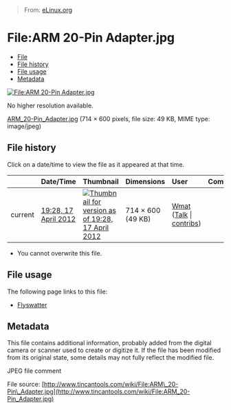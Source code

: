 > From: [eLinux.org](http://eLinux.org/File:ARM_20-Pin_Adapter.jpg "http://eLinux.org/File:ARM_20-Pin_Adapter.jpg")


# File:ARM 20-Pin Adapter.jpg



-   [File](#file)
-   [File history](#filehistory)
-   [File usage](#filelinks)
-   [Metadata](#metadata)

[![File:ARM 20-Pin
Adapter.jpg](http://eLinux.org/images/d/d0/ARM_20-Pin_Adapter.jpg)](http://eLinux.org/images/d/d0/ARM_20-Pin_Adapter.jpg)

No higher resolution available.

[ARM\_20-Pin\_Adapter.jpg](http://eLinux.org/images/d/d0/ARM_20-Pin_Adapter.jpg "ARM 20-Pin Adapter.jpg")
‎(714 × 600 pixels, file size: 49 KB, MIME type: image/jpeg)

## File history

Click on a date/time to view the file as it appeared at that time.

<table>
<thead>
<tr class="header">
<th align="left"></th>
<th align="left">Date/Time</th>
<th align="left">Thumbnail</th>
<th align="left">Dimensions</th>
<th align="left">User</th>
<th align="left">Comment</th>
</tr>
</thead>
<tbody>
<tr class="odd">
<td align="left">current</td>
<td align="left"><a href="http://elinux.org/images/d/d0/ARM_20-Pin_Adapter.jpg">19:28, 17 April 2012</a></td>
<td align="left"><a href="http://elinux.org/images/d/d0/ARM_20-Pin_Adapter.jpg"><img src="http://elinux.org/images/thumb/d/d0/ARM_20-Pin_Adapter.jpg/120px-ARM_20-Pin_Adapter.jpg" alt="Thumbnail for version as of 19:28, 17 April 2012" /></a></td>
<td align="left">714 × 600 (49 KB)</td>
<td align="left"><a href="http://elinux.org/User:Wmat" title="User:Wmat">Wmat</a> (<a href="http://elinux.org/User_talk:Wmat" title="User talk:Wmat">Talk</a> | <a href="http://elinux.org/Special:Contributions/Wmat" title="Special:Contributions/Wmat">contribs</a>)</td>
<td align="left"></td>
</tr>
</tbody>
</table>

-   You cannot overwrite this file.

## File usage

The following page links to this file:

-   [Flyswatter](http://eLinux.org/Flyswatter "Flyswatter")

## Metadata

This file contains additional information, probably added from the
digital camera or scanner used to create or digitize it. If the file has
been modified from its original state, some details may not fully
reflect the modified file.

JPEG file comment

File source:
[http://www.tincantools.com/wiki/File:ARM\_20-Pin\_Adapter.jpg](http://www.tincantools.com/wiki/File:ARM_20-Pin_Adapter.jpg)


